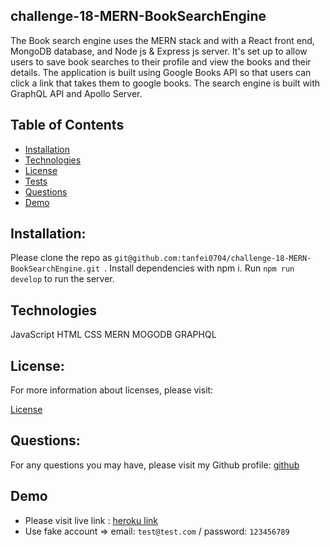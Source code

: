 ## challenge-18-MERN-BookSearchEngine
The Book search engine uses the MERN stack and with a React front end, MongoDB database, and Node js & Express js server. It's set up to allow users to save book searches to their profile and view the books and their details. The application is built using Google Books API so that users can click a link that takes them to google books. The search engine is built with GraphQL API and Apollo Server.


## Table of Contents
  - [Installation](#installation)
  - [Technologies](#technologies)
  - [License](#license)
  - [Tests](#tests)
  - [Questions](#questions)
  - [Demo](#demo)

## Installation:

Please clone the repo as `git@github.com:tanfei0704/challenge-18-MERN-BookSearchEngine.git `. Install dependencies with npm i. Run ```npm run develop``` to run the server. 


## Technologies

JavaScript HTML CSS MERN MOGODB GRAPHQL


## License:

For more information about licenses, please visit:

[License](https://opensource.org/licenses/MIT)

## Questions:

For any questions you may have, please visit my Github profile:
[github](https://github.com/tanfei0704/challenge-18-MERN-BookSearchEngine/tree/main)

## Demo

- Please visit live link : [heroku link](https://polar-meadow-82431-786b062632ba.herokuapp.com/)
- Use fake account => email: `test@test.com` / password: `123456789`